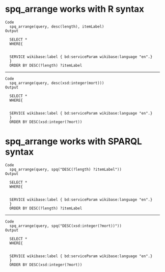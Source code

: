 # spq_arrange works with R syntax

    Code
      spq_arrange(query, desc(length), itemLabel)
    Output
      
      SELECT *
      WHERE{
      
      
      SERVICE wikibase:label { bd:serviceParam wikibase:language "en".}
      }
      ORDER BY DESC(?length) ?itemLabel

---

    Code
      spq_arrange(query, desc(xsd:integer(mort)))
    Output
      
      SELECT *
      WHERE{
      
      
      SERVICE wikibase:label { bd:serviceParam wikibase:language "en".}
      }
      ORDER BY DESC(xsd:integer(?mort))

# spq_arrange works with SPARQL syntax

    Code
      spq_arrange(query, spq("DESC(?length) ?itemLabel"))
    Output
      
      SELECT *
      WHERE{
      
      
      SERVICE wikibase:label { bd:serviceParam wikibase:language "en".}
      }
      ORDER BY DESC(?length) ?itemLabel

---

    Code
      spq_arrange(query, spq("DESC(xsd:integer(?mort))"))
    Output
      
      SELECT *
      WHERE{
      
      
      SERVICE wikibase:label { bd:serviceParam wikibase:language "en".}
      }
      ORDER BY DESC(xsd:integer(?mort))

